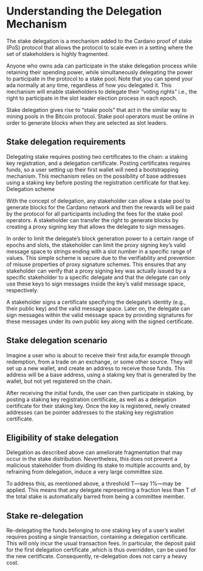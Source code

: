 # Understanding the Delegation Mechanism

The stake delegation is a mechanism added to the Cardano proof of stake (PoS) protocol that allows the protocol to scale even in a setting where the set of stakeholders is highly fragmented.

Anyone who owns ada can participate in the stake delegation process while retaining their spending power, while simultaneously delegating the power to participate in the protocol to a stake pool. Note that you can spend your ada normally at any time, regardless of how you delegated it. This mechanism will enable stakeholders to delegate their “voting rights” i.e., the right to participate in the slot leader election  process in each epoch.

Stake delegation gives rise to “stake pools” that act in the similar way to mining pools in the Bitcoin protocol. Stake pool operators must be online in order to generate blocks when they are selected as slot leaders.

## Stake delegation requirements

Delegating stake requires posting two certificates to the chain: a staking key registration, and a delegation certificate. Posting certificates requires funds, so a user setting up their first wallet will need a bootstrapping mechanism. This mechanism relies on the possibility of base addresses using a staking key before posting the registration certificate for that key.
Delegation scheme

With the concept of delegation, any stakeholder can allow a stake pool to generate blocks for the Cardano network and then the rewards will be paid by the protocol for all participants including the fees for the stake pool operators. A stakeholder can transfer the right to generate blocks by creating a proxy signing key that allows the delegate to sign messages.

In order to limit the delegate’s block generation power to a certain range of epochs and slots, the stakeholder can limit the proxy signing key’s valid message space to strings ending with a slot number in a specific range of values. This simple scheme is secure due to the verifiability and prevention of misuse properties of proxy signature schemes. This ensures that any stakeholder can verify that a proxy signing key was actually issued by a specific stakeholder to a specific delegate and that the delegate can only use these keys to sign messages inside the key’s valid message space, respectively.

A stakeholder signs a certificate specifying the delegate’s identity (e.g., their public key) and the valid message space. Later on, the delegate can sign messages within the valid message space by providing signatures for these messages under its own public key along with the signed certificate.

## Stake delegation scenario

Imagine a user who is about to receive their first ada,for example through redemption, from a trade on an exchange, or some other source. They will set up a new wallet, and create an address to receive those funds. This address will be a base address, using a staking key that is generated by the wallet, but not yet registered on the chain.

After receiving the initial funds, the user can then participate in staking, by posting a staking key registration certificate, as well as a delegation certificate for their staking key. Once the key is registered, newly created addresses can be pointer addresses to the staking key registration certificate.

## Eligibility of stake delegation

Delegation as described above can ameliorate fragmentation that may occur in the stake distribution. Nevertheless, this does not prevent a malicious stakeholder from dividing its stake to multiple accounts and, by refraining from delegation, induce a very large committee size.

To address this, as mentioned above, a threshold T—say 1%—may be applied. This means that any delegate representing a fraction less than T of the total stake is automatically barred from being a committee member.

## Stake re-delegation

Re-delegating the funds belonging to one staking key of a user’s wallet requires posting a single transaction, containing a delegation certificate. This will only incur the usual transaction fees. In particular, the deposit paid for the first delegation certificate ,which is thus overridden, can be used for the new certificate. Consequently, re-delegation does not carry a heavy cost.

